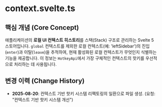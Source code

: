 # context.svelte.ts

## 핵심 개념 (Core Concept)
애플리케이션의 **로컬 UI 컨텍스트 히스토리**를 스택(Stack) 구조로 관리하는 Svelte 5 스토어입니다. `global` 컨텍스트를 제외한 로컬 컨텍스트(예: 'leftSidebar')의 진입(`enter`)과 이탈(`leave`)을 추적하여, 현재 활성화된 로컬 컨텍스트가 무엇인지 식별하는 기능을 제공합니다. 이 정보는 `HotkeyApi`에서 가장 구체적인 컨텍스트의 핫키를 우선적으로 처리하는 데 사용됩니다.

## 변경 이력 (Change History)
- **2025-08-20**: 컨텍스트 기반 핫키 시스템 리팩토링의 일환으로 파일 생성. (요청: "컨텍스트 기반 핫키 시스템 개선")
